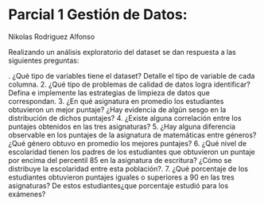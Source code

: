 # Parcial 1 Gestión de Datos:

Nikolas Rodriguez Alfonso

Realizando un análisis exploratorio del dataset se dan respuesta a las siguientes preguntas:

. ¿Qué tipo de variables tiene el dataset? Detalle el tipo de variable de cada
columna.
2. ¿Qué tipo de problemas de calidad de datos logra identificar? Defina e
implemente las estrategias de limpieza de datos que correspondan.
3. ¿En qué asignatura en promedio los estudiantes obtuvieron un mejor puntaje?
¿Hay evidencia de algún sesgo en la distribución de dichos puntajes?
4. ¿Existe alguna correlación entre los puntajes obtenidos en las tres asignaturas?
5. ¿Hay alguna diferencia observable en los puntajes de la asignatura de
matemáticas entre géneros? ¿Qué género obtuvo en promedio los mejores
puntajes?
6. ¿Qué nivel de escolaridad tienen los padres de los estudiantes que obtuvieron
un puntaje por encima del percentil 85 en la asignatura de escritura? ¿Cómo se
distribuye la escolaridad entre esta población?.
7. ¿Qué porcentaje de los estudiantes obtuvieron puntajes iguales o superiores a
90 en las tres asignaturas? De estos estudiantes¿que porcentaje estudió para
los exámenes?
